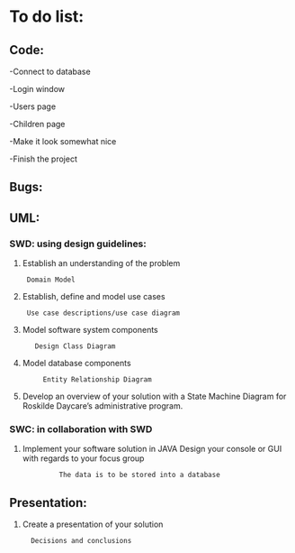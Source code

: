 # To do list:

## Code: 

-Connect to database

-Login window

-Users page

-Children page

-Make it look somewhat nice

-Finish the project


## Bugs:




## UML: 

### SWD: using design guidelines:

1. Establish an understanding of the problem
        
        Domain Model
        
2. Establish, define and model use cases
    
        Use case descriptions/use case diagram

3. Model software system components
    
          Design Class Diagram

4. Model database components
    
            Entity Relationship Diagram

5. Develop an overview of your solution with a State Machine Diagram for Roskilde Daycare’s administrative program.  


### SWC: in collaboration with SWD

1. Implement your software solution in JAVA
                Design your console or GUI with regards to your focus group
                
                The data is to be stored into a database
  

## Presentation:

1. Create a presentation of your solution

         Decisions and conclusions
 
